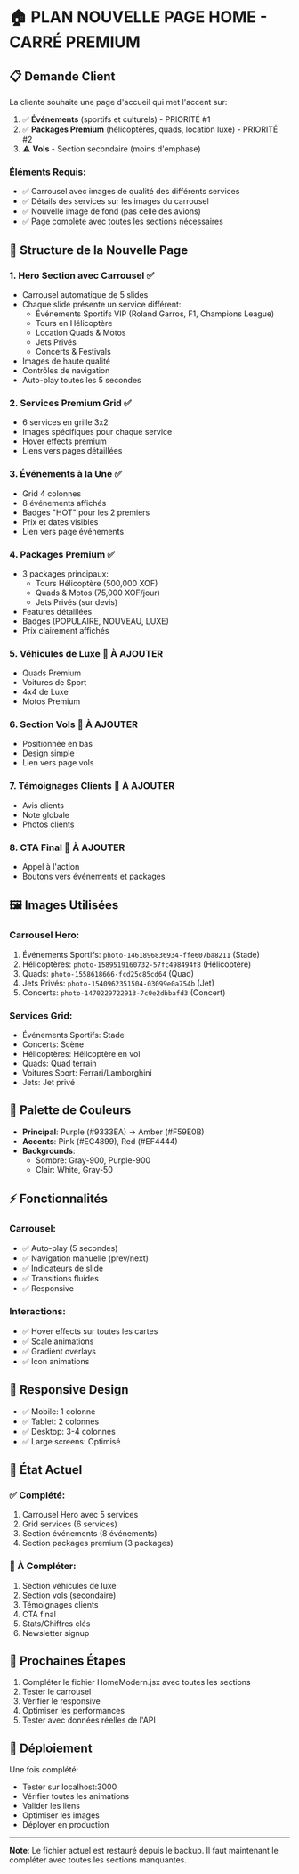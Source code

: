 # 🏠 PLAN NOUVELLE PAGE HOME - CARRÉ PREMIUM

## 📋 Demande Client

La cliente souhaite une page d'accueil qui met l'accent sur:
1. ✅ **Événements** (sportifs et culturels) - PRIORITÉ #1
2. ✅ **Packages Premium** (hélicoptères, quads, location luxe) - PRIORITÉ #2
3. ⚠️ **Vols** - Section secondaire (moins d'emphase)

### Éléments Requis:
- ✅ Carrousel avec images de qualité des différents services
- ✅ Détails des services sur les images du carrousel
- ✅ Nouvelle image de fond (pas celle des avions)
- ✅ Page complète avec toutes les sections nécessaires

## 🎯 Structure de la Nouvelle Page

### 1. **Hero Section avec Carrousel** ✅
- Carrousel automatique de 5 slides
- Chaque slide présente un service différent:
  - Événements Sportifs VIP (Roland Garros, F1, Champions League)
  - Tours en Hélicoptère
  - Location Quads & Motos
  - Jets Privés
  - Concerts & Festivals
- Images de haute qualité
- Contrôles de navigation
- Auto-play toutes les 5 secondes

### 2. **Services Premium Grid** ✅
- 6 services en grille 3x2
- Images spécifiques pour chaque service
- Hover effects premium
- Liens vers pages détaillées

### 3. **Événements à la Une** ✅
- Grid 4 colonnes
- 8 événements affichés
- Badges "HOT" pour les 2 premiers
- Prix et dates visibles
- Lien vers page événements

### 4. **Packages Premium** ✅
- 3 packages principaux:
  - Tours Hélicoptère (500,000 XOF)
  - Quads & Motos (75,000 XOF/jour)
  - Jets Privés (sur devis)
- Features détaillées
- Badges (POPULAIRE, NOUVEAU, LUXE)
- Prix clairement affichés

### 5. **Véhicules de Luxe** 🔄 À AJOUTER
- Quads Premium
- Voitures de Sport
- 4x4 de Luxe
- Motos Premium

### 6. **Section Vols** 🔄 À AJOUTER
- Positionnée en bas
- Design simple
- Lien vers page vols

### 7. **Témoignages Clients** 🔄 À AJOUTER
- Avis clients
- Note globale
- Photos clients

### 8. **CTA Final** 🔄 À AJOUTER
- Appel à l'action
- Boutons vers événements et packages

## 🖼️ Images Utilisées

### Carrousel Hero:
1. Événements Sportifs: `photo-1461896836934-ffe607ba8211` (Stade)
2. Hélicoptères: `photo-1589519160732-57fc498494f8` (Hélicoptère)
3. Quads: `photo-1558618666-fcd25c85cd64` (Quad)
4. Jets Privés: `photo-1540962351504-03099e0a754b` (Jet)
5. Concerts: `photo-1470229722913-7c0e2dbbafd3` (Concert)

### Services Grid:
- Événements Sportifs: Stade
- Concerts: Scène
- Hélicoptères: Hélicoptère en vol
- Quads: Quad terrain
- Voitures Sport: Ferrari/Lamborghini
- Jets: Jet privé

## 🎨 Palette de Couleurs

- **Principal**: Purple (#9333EA) → Amber (#F59E0B)
- **Accents**: Pink (#EC4899), Red (#EF4444)
- **Backgrounds**: 
  - Sombre: Gray-900, Purple-900
  - Clair: White, Gray-50

## ⚡ Fonctionnalités

### Carrousel:
- ✅ Auto-play (5 secondes)
- ✅ Navigation manuelle (prev/next)
- ✅ Indicateurs de slide
- ✅ Transitions fluides
- ✅ Responsive

### Interactions:
- ✅ Hover effects sur toutes les cartes
- ✅ Scale animations
- ✅ Gradient overlays
- ✅ Icon animations

## 📱 Responsive Design

- ✅ Mobile: 1 colonne
- ✅ Tablet: 2 colonnes
- ✅ Desktop: 3-4 colonnes
- ✅ Large screens: Optimisé

## 🔧 État Actuel

### ✅ Complété:
1. Carrousel Hero avec 5 services
2. Grid services (6 services)
3. Section événements (8 événements)
4. Section packages premium (3 packages)

### 🔄 À Compléter:
1. Section véhicules de luxe
2. Section vols (secondaire)
3. Témoignages clients
4. CTA final
5. Stats/Chiffres clés
6. Newsletter signup

## 📝 Prochaines Étapes

1. Compléter le fichier HomeModern.jsx avec toutes les sections
2. Tester le carrousel
3. Vérifier le responsive
4. Optimiser les performances
5. Tester avec données réelles de l'API

## 🚀 Déploiement

Une fois complété:
- Tester sur localhost:3000
- Vérifier toutes les animations
- Valider les liens
- Optimiser les images
- Déployer en production

---

**Note**: Le fichier actuel est restauré depuis le backup. Il faut maintenant le compléter avec toutes les sections manquantes.
